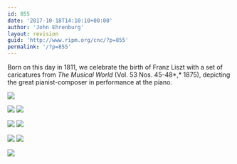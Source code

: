 ```yaml
---
id: 855
date: '2017-10-18T14:10:10+00:00'
author: 'John Ehrenburg'
layout: revision
guid: 'http://www.ripm.org/cnc/?p=855'
permalink: '/?p=855'
---
```


Born on this day in 1811, we celebrate the birth of Franz Liszt with a set of caricatures from *The Musical World* (Vol. 53 Nos. 45-48*,* 1875), depicting the great pianist-composer in performance at the piano.

![](http://www.ripm.org/cnc/wp-content/uploads/2017/10/1-Liszt.jpg)

![](http://www.ripm.org/cnc/wp-content/uploads/2017/10/3-Liszt-300x255.jpg) ![](http://www.ripm.org/cnc/wp-content/uploads/2017/10/2-Liszt-300x289.jpg)

![](http://www.ripm.org/cnc/wp-content/uploads/2017/10/4-Liszt-300x275.jpg) ![](http://www.ripm.org/cnc/wp-content/uploads/2017/10/5-Liszt-300x264.jpg)

![](http://www.ripm.org/cnc/wp-content/uploads/2017/10/6-Liszt-300x281.jpg) ![](http://www.ripm.org/cnc/wp-content/uploads/2017/10/7-Liszt-300x295.jpg)

![](http://www.ripm.org/cnc/wp-content/uploads/2017/10/8-Liszt.jpg)